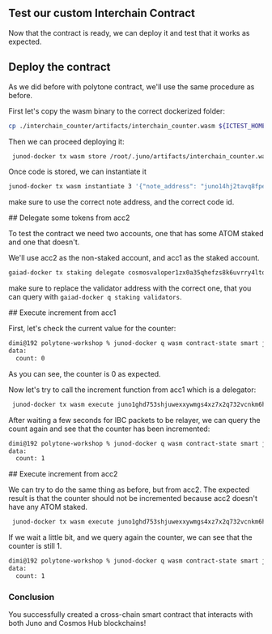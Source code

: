 ## Test our custom Interchain Contract

Now that the contract is ready, we can deploy it and test that it works as expected.

## Deploy the contract

As we did before with polytone contract, we'll use the same procedure as before.

First let's copy the wasm binary to the correct dockerized folder:

```bash
cp ./interchain_counter/artifacts/interchain_counter.wasm ${ICTEST_HOME}/homedirs/.juno/artifacts
```

Then we can proceed deploying it:

```bash
 junod-docker tx wasm store /root/.juno/artifacts/interchain_counter.wasm --from acc1
```

Once code is stored, we can instantiate it

```bash
junod-docker tx wasm instantiate 3 '{"note_address": "juno14hj2tavq8fpesdwxxcu44rty3hh90vhujrvcmstl4zr3txmfvw9skjuwg8", "count": 0}' --label "interchain_counter" --no-admin --from acc1
```

make sure to use the correct note address, and the correct code id.

## Delegate some tokens from acc2

To test the contract we need two accounts, one that has some ATOM staked and one that doesn't.

We'll use acc2 as the non-staked account, and acc1 as the staked account.

```bash
gaiad-docker tx staking delegate cosmosvaloper1zx0a35qhefzs8k6uvrry4ltqvnz5jcgwvra480 10uatomx --from acc1 --gas auto --gas-prices 1uatomx --gas-adjustment 2
```

make sure to replace the validator address with the correct one, that you can query with `gaiad-docker q staking validators`.

## Execute increment from acc1

First, let's check the current value for the counter:

```bash
dimi@192 polytone-workshop % junod-docker q wasm contract-state smart juno1ghd753shjuwexxywmgs4xz7x2q732vcnkm6h2pyv9s6ah3hylvrq722sry '{"get_count":{}}'
data:
  count: 0
```

As you can see, the counter is 0 as expected.

Now let's try to call the increment function from acc1 which is a delegator:

```bash
 junod-docker tx wasm execute juno1ghd753shjuwexxywmgs4xz7x2q732vcnkm6h2pyv9s6ah3hylvrq722sry '{"increment":{}}' --from acc2
```

After waiting a few seconds for IBC packets to be relayer, we can query the count again and see that the counter has been incremented:

```bash
dimi@192 polytone-workshop % junod-docker q wasm contract-state smart juno1ghd753shjuwexxywmgs4xz7x2q732vcnkm6h2pyv9s6ah3hylvrq722sry '{"get_count":{}}'
data:
  count: 1
```

## Execute increment from acc2

We can try to do the same thing as before, but from acc2. The expected result is that the counter should not be incremented because acc2 doesn't have any ATOM staked.

```bash
 junod-docker tx wasm execute juno1ghd753shjuwexxywmgs4xz7x2q732vcnkm6h2pyv9s6ah3hylvrq722sry '{"increment":{}}' --from acc2
```

If we wait a little bit, and we query again the counter, we can see that the counter is still 1.

```bash
dimi@192 polytone-workshop % junod-docker q wasm contract-state smart juno1ghd753shjuwexxywmgs4xz7x2q732vcnkm6h2pyv9s6ah3hylvrq722sry '{"get_count":{}}'
data:
  count: 1
```

### Conclusion

You successfully created a cross-chain smart contract that interacts with both Juno and Cosmos Hub blockchains!
